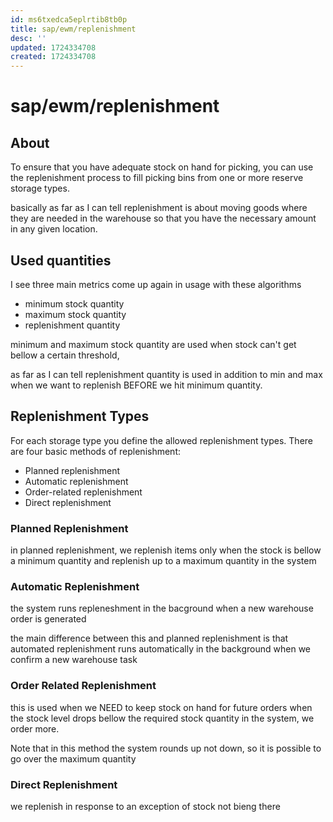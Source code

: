 ```yaml
---
id: ms6txedca5eplrtib8tb0p
title: sap/ewm/replenishment
desc: ''
updated: 1724334708
created: 1724334708
---
```

# sap/ewm/replenishment

## About

To ensure that you have adequate stock on hand for picking,
you can use the replenishment process to fill picking bins from
one or more reserve storage types.

basically as far as I can tell replenishment is about moving goods where
they are needed in the warehouse so that you have the necessary amount
in any given location.

## Used quantities

I see three main metrics come up again in usage with these algorithms

- minimum stock quantity
- maximum stock quantity
- replenishment quantity

minimum and maximum stock quantity are used when stock can't get bellow a certain 
threshold,

as far as I can tell replenishment quantity is used in addition to min and max when
we want to replenish BEFORE we hit minimum quantity.

## Replenishment Types

For each storage type you define the allowed replenishment types. There are four basic methods of replenishment:

- Planned replenishment
- Automatic replenishment
- Order-related replenishment
- Direct replenishment


### Planned Replenishment

in planned replenishment, we replenish items only when the stock is bellow a minimum quantity and
replenish up to a maximum quantity in the system

### Automatic Replenishment

the system runs repleneshment in the bacground when a new warehouse order is generated

the main difference between this and planned replenishment is that automated replenishment
runs automatically in the background when we confirm a new warehouse task

### Order Related Replenishment

this is used when we NEED to keep stock on hand for future orders
when the stock level drops bellow the required stock quantity in the
system, we order more.

Note that in this method the system rounds up not down, so it is possible
to go over the maximum quantity

### Direct Replenishment

we replenish in response to an exception of stock not bieng there
